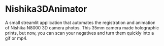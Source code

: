 # Nishika3DAnimator
A small streamlit application that automates the registration and animation of Nishika N8000 3D camera photos.  This 35mm camera made holographic prints, but now, you can scan your negatives and turn them quickly into a gif or mp4.
